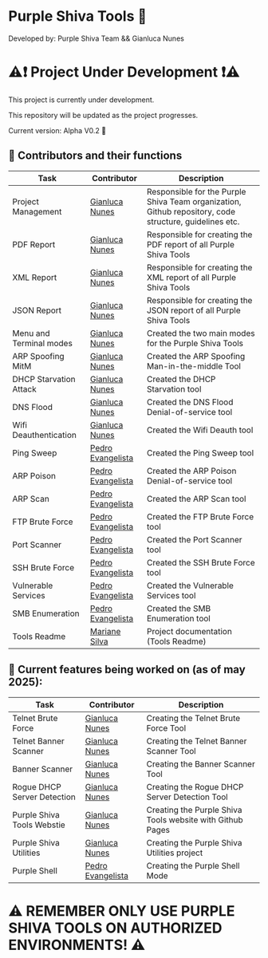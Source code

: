 # Purple Shiva Tools 🔱
 
Developed by: Purple Shiva Team && Gianluca Nunes
 
 
 
 
 
# ⚠️❗ Project Under Development ❗⚠️

This project is currently under development.
 
This repository will be updated as the project progresses.
 
Current version: Alpha V0.2 🔖
 
 
 
 
 
## 🤝 Contributors and their functions 
 
 
 
| Task                    | Contributor                                                    | Description                                                                                            |
|-------------------------|----------------------------------------------------------------|--------------------------------------------------------------------------------------------------------|
| Project Management      | [Gianluca Nunes](https://github.com/gianlucanunes)             | Responsible for the Purple Shiva Team organization, Github repository, code structure, guidelines etc. |
| PDF Report              | [Gianluca Nunes](https://github.com/gianlucanunes)             | Responsible for creating the PDF report of all Purple Shiva Tools                                      |
| XML Report              | [Gianluca Nunes](https://github.com/gianlucanunes)             | Responsible for creating the XML report of all Purple Shiva Tools                                      |
| JSON Report             | [Gianluca Nunes](https://github.com/gianlucanunes)             | Responsible for creating the JSON report of all Purple Shiva Tools                                     |
| Menu and Terminal modes | [Gianluca Nunes](https://github.com/gianlucanunes)             | Created the two main modes for the Purple Shiva Tools                                                  |
| ARP Spoofing MitM       | [Gianluca Nunes](https://github.com/gianlucanunes)             |  Created the ARP Spoofing Man-in-the-middle Tool                                                       |
| DHCP Starvation Attack  | [Gianluca Nunes](https://github.com/gianlucanunes)             | Created the DHCP Starvation tool                                                                       |
| DNS Flood               | [Gianluca Nunes](https://github.com/gianlucanunes)             | Created the DNS Flood Denial-of-service tool                                                           |
| Wifi Deauthentication   | [Gianluca Nunes](https://github.com/gianlucanunes)             | Created the Wifi Deauth tool                                                                           |
| Ping Sweep              | [Pedro Evangelista](https://github.com/pedrosilvaevangelista)  | Created the Ping Sweep tool                                                                            |         
| ARP Poison              | [Pedro Evangelista](https://github.com/pedrosilvaevangelista)  | Created the ARP Poison Denial-of-service tool                                                          |
| ARP Scan                | [Pedro Evangelista](https://github.com/pedrosilvaevangelista)  | Created the ARP Scan tool                                                                              |
| FTP Brute Force         | [Pedro Evangelista](https://github.com/pedrosilvaevangelista)  | Created the FTP Brute Force tool                                                                       |
| Port Scanner            | [Pedro Evangelista](https://github.com/pedrosilvaevangelista)  | Created the Port Scanner tool                                                                          |
| SSH Brute Force         | [Pedro Evangelista](https://github.com/pedrosilvaevangelista)  | Created the SSH Brute Force tool                                                                       |
| Vulnerable Services     | [Pedro Evangelista](https://github.com/pedrosilvaevangelista)  | Created the Vulnerable Services tool                                                                   |
| SMB Enumeration         | [Pedro Evangelista](https://github.com/pedrosilvaevangelista)  | Created the SMB Enumeration tool                                                                       |
| Tools Readme            | [Mariane Silva](https://github.com/DanieleMarii)               | Project documentation (Tools Readme)                                                                   |
 
 
  
 
 
## 🚧 Current features being worked on (as of may 2025): 
 
 
 
| Task                        | Contributor                                                   | Description                                                              |
|-----------------------------|---------------------------------------------------------------|--------------------------------------------------------------------------|
| Telnet Brute Force          | [Gianluca Nunes](https://github.com/gianlucanunes)            | Creating the Telnet Brute Force Tool                                     |
| Telnet Banner Scanner       | [Gianluca Nunes](https://github.com/gianlucanunes)            | Creating the Telnet Banner Scanner Tool                                  |
| Banner Scanner              | [Gianluca Nunes](https://github.com/gianlucanunes)            | Creating the Banner Scanner Tool                                         |
| Rogue DHCP Server Detection | [Gianluca Nunes](https://github.com/gianlucanunes)            | Creating the Rogue DHCP Server Detection Tool                            |
| Purple Shiva Tools Webstie  | [Gianluca Nunes](https://github.com/gianlucanunes)            | Creating the Purple Shiva Tools website with Github Pages                |
| Purple Shiva Utilities      | [Gianluca Nunes](https://github.com/gianlucanunes)            | Creating the Purple Shiva Utilities project                              |
| Purple Shell                | [Pedro Evangelista](https://github.com/pedrosilvaevangelista) | Creating the Purple Shell Mode                                           |
 
  
 
# ⚠️ REMEMBER ONLY USE PURPLE SHIVA TOOLS ON AUTHORIZED ENVIRONMENTS! ⚠️
